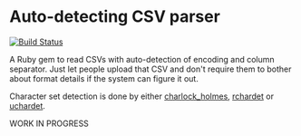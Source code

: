Auto-detecting CSV parser
=========================
[![Build Status](https://travis-ci.org/wvengen/ruby-acsv.png?branch=master)](https://travis-ci.org/wvengen/ruby-acsv)

A Ruby gem to read CSVs with auto-detection of encoding and column separator.
Just let people upload that CSV and don't require them to bother about format
details if the system can figure it out.

Character set detection is done by either
[charlock_holmes](http://rubygems.org/gems/charlock_holmes),
[rchardet](http://rubygems.org/gems/rchardet) or
[uchardet](http://rubygems.org/gems/uchardet).

WORK IN PROGRESS

